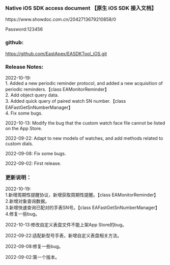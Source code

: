 ### Native iOS SDK access document 【原生 iOS SDK 接入文档】
<p>https://www.showdoc.com.cn/2042713679210858/0
<p>Password:123456


### github:
https://github.com/EastApex/EASDKTool_iOS.git

### Release Notes:
<p>2022-10-19:
     <br>1. Added a new periodic reminder protocol, and added a new acquisition of periodic reminders.【class EAMonitorReminder】
     <br>2. Add object query data.
     <br>3. Added quick query of paired watch SN number.【class EAFastGetSnNumberManager】
     <br>4. Fix some bugs.
<p>2022-10-13: Modify the bug that the custom watch face file cannot be listed on the App Store.
<p>2022-09-22: Adapt to new models of watches, and add methods related to custom dials.
<p>2022-09-08: Fix some bugs.
<p>2022-09-02: First release.

### 更新说明：
<p>2022-10-19:
    <br>1.新增周期性提醒协议，新增获取周期性提醒。【class EAMonitorReminder】
    <br>2.新增对象查询数据。
    <br>3.新增快速查询已配对的手表SN号。【class EAFastGetSnNumberManager】
    <br>4.修复一些bug。
<p>2022-10-13:修改自定义表盘文件不能上架App Store的bug。
<p>2022-09-22:适配新型号手表，新增自定义表盘相关方法。
<p>2022-09-08:修复一些bug。
<p>2022-09-02:第一个版本。
